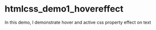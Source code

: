 # htmlcss_demo1_hovereffect
In this demo, I demonstrate hover and active css property effect on text

